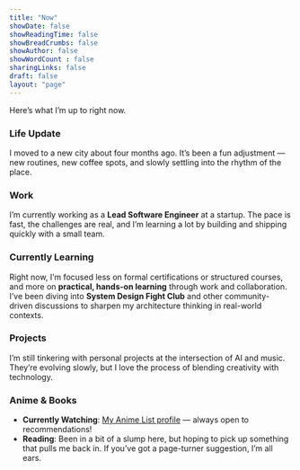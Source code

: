 ```yaml
---
title: "Now"
showDate: false
showReadingTime: false
showBreadCrumbs: false
showAuthor: false
showWordCount : false
sharingLinks: false
draft: false
layout: "page"
---
```


Here’s what I’m up to right now.

### Life Update

I moved to a new city about four months ago. It’s been a fun adjustment — new routines, new coffee spots, and slowly settling into the rhythm of the place.

### Work

I’m currently working as a **Lead Software Engineer** at a startup. The pace is fast, the challenges are real, and I’m learning a lot by building and shipping quickly with a small team.

### Currently Learning

Right now, I’m focused less on formal certifications or structured courses, and more on **practical, hands-on learning** through work and collaboration. I’ve been diving into **System Design Fight Club** and other community-driven discussions to sharpen my architecture thinking in real-world contexts.

### Projects

I’m still tinkering with personal projects at the intersection of AI and music. They’re evolving slowly, but I love the process of blending creativity with technology.

### Anime & Books

- **Currently Watching**: [My Anime List profile](https://myanimelist.net/profile/Pre5ence) — always open to recommendations!
- **Reading**: Been in a bit of a slump here, but hoping to pick up something that pulls me back in. If you’ve got a page-turner suggestion, I’m all ears.
